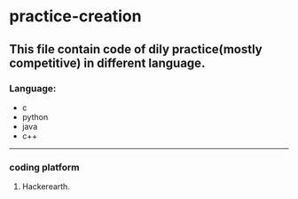# practice-creation
## This file contain code of dily practice(mostly competitive) in different language.   
### Language:
* c
* python
* java
* c++
---
### coding platform
  1. Hackerearth.

